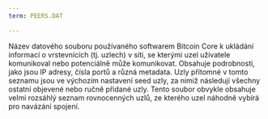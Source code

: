 ```yaml
---
term: PEERS.DAT

---
```

Název datového souboru používaného softwarem Bitcoin Core k ukládání informací o vrstevnících (tj. uzlech) v síti, se kterými uzel uživatele komunikoval nebo potenciálně může komunikovat. Obsahuje podrobnosti, jako jsou IP adresy, čísla portů a různá metadata. Uzly přítomné v tomto seznamu jsou ve výchozím nastavení seed uzly, za nimiž následují všechny ostatní objevené nebo ručně přidané uzly. Tento soubor obvykle obsahuje velmi rozsáhlý seznam rovnocenných uzlů, ze kterého uzel náhodně vybírá pro navázání spojení.
